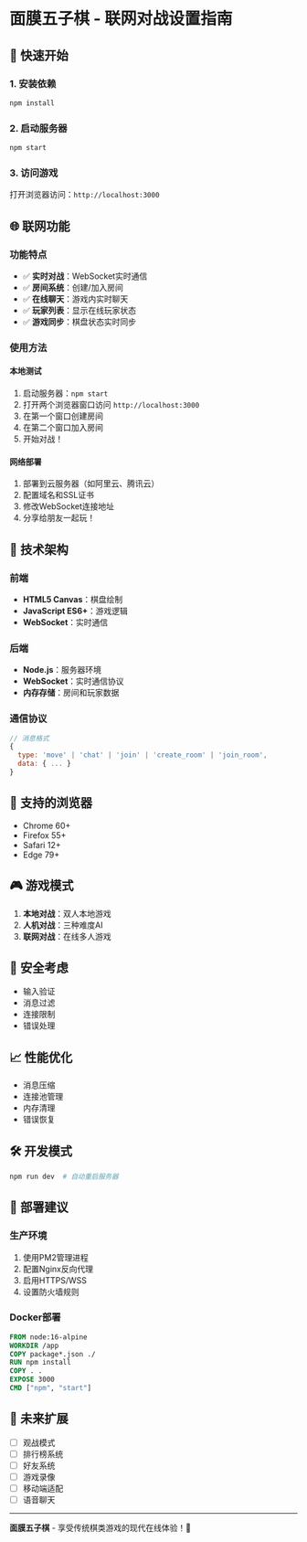 # 面膜五子棋 - 联网对战设置指南

## 🚀 快速开始

### 1. 安装依赖
```bash
npm install
```

### 2. 启动服务器
```bash
npm start
```

### 3. 访问游戏
打开浏览器访问：`http://localhost:3000`

## 🌐 联网功能

### 功能特点
- ✅ **实时对战**：WebSocket实时通信
- ✅ **房间系统**：创建/加入房间
- ✅ **在线聊天**：游戏内实时聊天
- ✅ **玩家列表**：显示在线玩家状态
- ✅ **游戏同步**：棋盘状态实时同步

### 使用方法

#### 本地测试
1. 启动服务器：`npm start`
2. 打开两个浏览器窗口访问 `http://localhost:3000`
3. 在第一个窗口创建房间
4. 在第二个窗口加入房间
5. 开始对战！

#### 网络部署
1. 部署到云服务器（如阿里云、腾讯云）
2. 配置域名和SSL证书
3. 修改WebSocket连接地址
4. 分享给朋友一起玩！

## 🔧 技术架构

### 前端
- **HTML5 Canvas**：棋盘绘制
- **JavaScript ES6+**：游戏逻辑
- **WebSocket**：实时通信

### 后端
- **Node.js**：服务器环境
- **WebSocket**：实时通信协议
- **内存存储**：房间和玩家数据

### 通信协议
```javascript
// 消息格式
{
  type: 'move' | 'chat' | 'join' | 'create_room' | 'join_room',
  data: { ... }
}
```

## 📱 支持的浏览器
- Chrome 60+
- Firefox 55+
- Safari 12+
- Edge 79+

## 🎮 游戏模式
1. **本地对战**：双人本地游戏
2. **人机对战**：三种难度AI
3. **联网对战**：在线多人游戏

## 🔐 安全考虑
- 输入验证
- 消息过滤
- 连接限制
- 错误处理

## 📈 性能优化
- 消息压缩
- 连接池管理
- 内存清理
- 错误恢复

## 🛠️ 开发模式
```bash
npm run dev  # 自动重启服务器
```

## 📝 部署建议

### 生产环境
1. 使用PM2管理进程
2. 配置Nginx反向代理
3. 启用HTTPS/WSS
4. 设置防火墙规则

### Docker部署
```dockerfile
FROM node:16-alpine
WORKDIR /app
COPY package*.json ./
RUN npm install
COPY . .
EXPOSE 3000
CMD ["npm", "start"]
```

## 🎯 未来扩展
- [ ] 观战模式
- [ ] 排行榜系统
- [ ] 好友系统
- [ ] 游戏录像
- [ ] 移动端适配
- [ ] 语音聊天

---

**面膜五子棋** - 享受传统棋类游戏的现代在线体验！🎉

